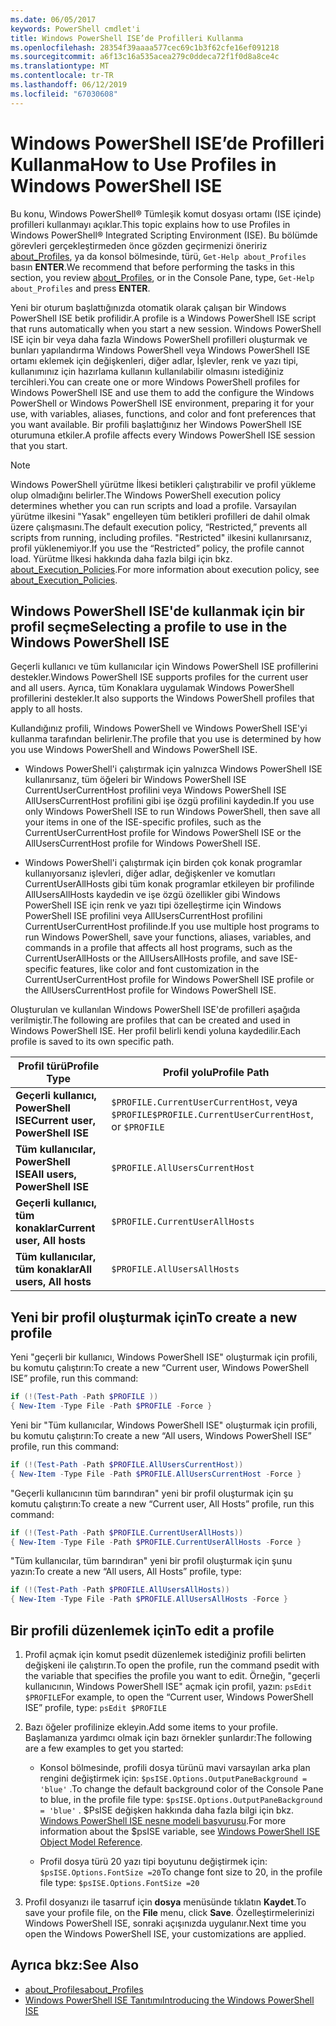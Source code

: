 ```yaml
---
ms.date: 06/05/2017
keywords: PowerShell cmdlet'i
title: Windows PowerShell ISE’de Profilleri Kullanma
ms.openlocfilehash: 28354f39aaaa577cec69c1b3f62cfe16ef091218
ms.sourcegitcommit: a6f13c16a535acea279c0ddeca72f1f0d8a8ce4c
ms.translationtype: MT
ms.contentlocale: tr-TR
ms.lasthandoff: 06/12/2019
ms.locfileid: "67030608"
---
```

# <a name="how-to-use-profiles-in-windows-powershell-ise"></a><span data-ttu-id="43999-103">Windows PowerShell ISE’de Profilleri Kullanma</span><span class="sxs-lookup"><span data-stu-id="43999-103">How to Use Profiles in Windows PowerShell ISE</span></span>

<span data-ttu-id="43999-104">Bu konu, Windows PowerShell® Tümleşik komut dosyası ortamı (ISE içinde) profilleri kullanmayı açıklar.</span><span class="sxs-lookup"><span data-stu-id="43999-104">This topic explains how to use Profiles in Windows PowerShell® Integrated Scripting Environment (ISE).</span></span> <span data-ttu-id="43999-105">Bu bölümde görevleri gerçekleştirmeden önce gözden geçirmenizi öneririz [about_Profiles](/powershell/module/microsoft.powershell.core/about/about_profiles), ya da konsol bölmesinde, türü, `Get-Help about_Profiles` basın **ENTER**.</span><span class="sxs-lookup"><span data-stu-id="43999-105">We recommend that before performing the tasks in this section, you review [about_Profiles](/powershell/module/microsoft.powershell.core/about/about_profiles), or in the Console Pane, type, `Get-Help about_Profiles` and press **ENTER**.</span></span>

<span data-ttu-id="43999-106">Yeni bir oturum başlattığınızda otomatik olarak çalışan bir Windows PowerShell ISE betik profilidir.</span><span class="sxs-lookup"><span data-stu-id="43999-106">A profile is a Windows PowerShell ISE script that runs automatically when you start a new session.</span></span>  <span data-ttu-id="43999-107">Windows PowerShell ISE için bir veya daha fazla Windows PowerShell profilleri oluşturmak ve bunları yapılandırma Windows PowerShell veya Windows PowerShell ISE ortamı eklemek için değişkenleri, diğer adlar, İşlevler, renk ve yazı tipi, kullanımınız için hazırlama kullanın kullanılabilir olmasını istediğiniz tercihleri.</span><span class="sxs-lookup"><span data-stu-id="43999-107">You can create one or more Windows PowerShell profiles for Windows PowerShell ISE and use them to add the configure the Windows PowerShell or Windows PowerShell ISE environment, preparing it for your use, with variables, aliases, functions, and color and font preferences that you want available.</span></span> <span data-ttu-id="43999-108">Bir profili başlattığınız her Windows PowerShell ISE oturumuna etkiler.</span><span class="sxs-lookup"><span data-stu-id="43999-108">A profile affects every Windows PowerShell ISE session that you start.</span></span>

> [!NOTE]
> <span data-ttu-id="43999-109">Windows PowerShell yürütme İlkesi betikleri çalıştırabilir ve profil yükleme olup olmadığını belirler.</span><span class="sxs-lookup"><span data-stu-id="43999-109">The Windows PowerShell execution policy determines whether you can run scripts and load a profile.</span></span> <span data-ttu-id="43999-110">Varsayılan yürütme ilkesini "Yasak" engelleyen tüm betikleri profilleri de dahil olmak üzere çalışmasını.</span><span class="sxs-lookup"><span data-stu-id="43999-110">The default execution policy, “Restricted,” prevents all scripts from running, including profiles.</span></span> <span data-ttu-id="43999-111">"Restricted" ilkesini kullanırsanız, profil yüklenemiyor.</span><span class="sxs-lookup"><span data-stu-id="43999-111">If you use the “Restricted” policy, the profile cannot load.</span></span> <span data-ttu-id="43999-112">Yürütme İlkesi hakkında daha fazla bilgi için bkz. [about_Execution_Policies](/powershell/module/microsoft.powershell.core/about/about_execution_policies).</span><span class="sxs-lookup"><span data-stu-id="43999-112">For more information about execution policy, see [about_Execution_Policies](/powershell/module/microsoft.powershell.core/about/about_execution_policies).</span></span>

## <a name="selecting-a-profile-to-use-in-the-windows-powershell-ise"></a><span data-ttu-id="43999-113">Windows PowerShell ISE'de kullanmak için bir profil seçme</span><span class="sxs-lookup"><span data-stu-id="43999-113">Selecting a profile to use in the Windows PowerShell ISE</span></span>

<span data-ttu-id="43999-114">Geçerli kullanıcı ve tüm kullanıcılar için Windows PowerShell ISE profillerini destekler.</span><span class="sxs-lookup"><span data-stu-id="43999-114">Windows PowerShell ISE supports profiles for the current user and all users.</span></span> <span data-ttu-id="43999-115">Ayrıca, tüm Konaklara uygulamak Windows PowerShell profillerini destekler.</span><span class="sxs-lookup"><span data-stu-id="43999-115">It also supports the Windows PowerShell profiles that apply to all hosts.</span></span>

<span data-ttu-id="43999-116">Kullandığınız profili, Windows PowerShell ve Windows PowerShell ISE'yi kullanma tarafından belirlenir.</span><span class="sxs-lookup"><span data-stu-id="43999-116">The profile that you use is determined by how you use Windows PowerShell and Windows PowerShell ISE.</span></span>

- <span data-ttu-id="43999-117">Windows PowerShell'i çalıştırmak için yalnızca Windows PowerShell ISE kullanırsanız, tüm öğeleri bir Windows PowerShell ISE CurrentUserCurrentHost profilini veya Windows PowerShell ISE AllUsersCurrentHost profilini gibi işe özgü profilini kaydedin.</span><span class="sxs-lookup"><span data-stu-id="43999-117">If you use only Windows PowerShell ISE to run Windows PowerShell, then save all your items in one of the ISE-specific profiles, such as the CurrentUserCurrentHost profile for Windows PowerShell ISE or the AllUsersCurrentHost profile for Windows PowerShell ISE.</span></span>

- <span data-ttu-id="43999-118">Windows PowerShell'i çalıştırmak için birden çok konak programlar kullanıyorsanız işlevleri, diğer adlar, değişkenler ve komutları CurrentUserAllHosts gibi tüm konak programlar etkileyen bir profilinde AllUsersAllHosts kaydedin ve işe özgü özellikler gibi Windows PowerShell ISE için renk ve yazı tipi özelleştirme için Windows PowerShell ISE profilini veya AllUsersCurrentHost profilini CurrentUserCurrentHost profilinde.</span><span class="sxs-lookup"><span data-stu-id="43999-118">If you use multiple host programs to run Windows PowerShell, save your functions, aliases, variables, and commands in a profile that affects all host programs, such as the CurrentUserAllHosts or the AllUsersAllHosts profile, and save ISE-specific features, like color and font customization in the CurrentUserCurrentHost profile for Windows PowerShell ISE profile or the AllUsersCurrentHost profile for Windows PowerShell ISE.</span></span>

<span data-ttu-id="43999-119">Oluşturulan ve kullanılan Windows PowerShell ISE'de profilleri aşağıda verilmiştir.</span><span class="sxs-lookup"><span data-stu-id="43999-119">The following are profiles that can be created and used in Windows PowerShell ISE.</span></span> <span data-ttu-id="43999-120">Her profil belirli kendi yoluna kaydedilir.</span><span class="sxs-lookup"><span data-stu-id="43999-120">Each profile is saved to its own specific path.</span></span>

| <span data-ttu-id="43999-121">Profil türü</span><span class="sxs-lookup"><span data-stu-id="43999-121">Profile Type</span></span> | <span data-ttu-id="43999-122">Profil yolu</span><span class="sxs-lookup"><span data-stu-id="43999-122">Profile Path</span></span> |
| --- | --- |
| <span data-ttu-id="43999-123">**Geçerli kullanıcı, PowerShell ISE**</span><span class="sxs-lookup"><span data-stu-id="43999-123">**Current user, PowerShell ISE**</span></span>| <span data-ttu-id="43999-124">`$PROFILE.CurrentUserCurrentHost`, veya `$PROFILE`</span><span class="sxs-lookup"><span data-stu-id="43999-124">`$PROFILE.CurrentUserCurrentHost`, or `$PROFILE`</span></span> |
| <span data-ttu-id="43999-125">**Tüm kullanıcılar, PowerShell ISE**</span><span class="sxs-lookup"><span data-stu-id="43999-125">**All users, PowerShell ISE**</span></span>| `$PROFILE.AllUsersCurrentHost` |
| <span data-ttu-id="43999-126">**Geçerli kullanıcı, tüm konaklar**</span><span class="sxs-lookup"><span data-stu-id="43999-126">**Current user, All hosts**</span></span>| `$PROFILE.CurrentUserAllHosts` |
| <span data-ttu-id="43999-127">**Tüm kullanıcılar, tüm konaklar**</span><span class="sxs-lookup"><span data-stu-id="43999-127">**All users, All hosts**</span></span> | `$PROFILE.AllUsersAllHosts` |

## <a name="to-create-a-new-profile"></a><span data-ttu-id="43999-128">Yeni bir profil oluşturmak için</span><span class="sxs-lookup"><span data-stu-id="43999-128">To create a new profile</span></span>

<span data-ttu-id="43999-129">Yeni "geçerli bir kullanıcı, Windows PowerShell ISE" oluşturmak için profili, bu komutu çalıştırın:</span><span class="sxs-lookup"><span data-stu-id="43999-129">To create a new “Current user, Windows PowerShell ISE” profile, run this command:</span></span>

```powershell
if (!(Test-Path -Path $PROFILE ))
{ New-Item -Type File -Path $PROFILE -Force }
```

<span data-ttu-id="43999-130">Yeni bir "Tüm kullanıcılar, Windows PowerShell ISE" oluşturmak için profili, bu komutu çalıştırın:</span><span class="sxs-lookup"><span data-stu-id="43999-130">To create a new “All users, Windows PowerShell ISE” profile, run this command:</span></span>

```powershell
if (!(Test-Path -Path $PROFILE.AllUsersCurrentHost))
{ New-Item -Type File -Path $PROFILE.AllUsersCurrentHost -Force }
```

<span data-ttu-id="43999-131">"Geçerli kullanıcının tüm barındıran" yeni bir profil oluşturmak için şu komutu çalıştırın:</span><span class="sxs-lookup"><span data-stu-id="43999-131">To create a new “Current user, All Hosts” profile, run this command:</span></span>

```powershell
if (!(Test-Path -Path $PROFILE.CurrentUserAllHosts))
{ New-Item -Type File -Path $PROFILE.CurrentUserAllHosts -Force }
```

<span data-ttu-id="43999-132">"Tüm kullanıcılar, tüm barındıran" yeni bir profil oluşturmak için şunu yazın:</span><span class="sxs-lookup"><span data-stu-id="43999-132">To create a new “All users, All Hosts” profile, type:</span></span>

```powershell
if (!(Test-Path -Path $PROFILE.AllUsersAllHosts))
{ New-Item -Type File -Path $PROFILE.AllUsersAllHosts -Force }
```

## <a name="to-edit-a-profile"></a><span data-ttu-id="43999-133">Bir profili düzenlemek için</span><span class="sxs-lookup"><span data-stu-id="43999-133">To edit a profile</span></span>

1. <span data-ttu-id="43999-134">Profil açmak için komut psedit düzenlemek istediğiniz profili belirten değişkeni ile çalıştırın.</span><span class="sxs-lookup"><span data-stu-id="43999-134">To open the profile, run the command psedit with the variable that specifies the profile you want to edit.</span></span> <span data-ttu-id="43999-135">Örneğin, "geçerli kullanıcının, Windows PowerShell ISE" açmak için profil, yazın: `psEdit $PROFILE`</span><span class="sxs-lookup"><span data-stu-id="43999-135">For example, to open the “Current user, Windows PowerShell ISE” profile, type: `psEdit $PROFILE`</span></span>

2. <span data-ttu-id="43999-136">Bazı öğeler profilinize ekleyin.</span><span class="sxs-lookup"><span data-stu-id="43999-136">Add some items to your profile.</span></span> <span data-ttu-id="43999-137">Başlamanıza yardımcı olmak için bazı örnekler şunlardır:</span><span class="sxs-lookup"><span data-stu-id="43999-137">The following are a few examples to get you started:</span></span>

   - <span data-ttu-id="43999-138">Konsol bölmesinde, profili dosya türünü mavi varsayılan arka plan rengini değiştirmek için: `$psISE.Options.OutputPaneBackground = 'blue'` .</span><span class="sxs-lookup"><span data-stu-id="43999-138">To change the default background color of the Console Pane to blue, in the profile file type: `$psISE.Options.OutputPaneBackground = 'blue'` .</span></span> <span data-ttu-id="43999-139">$PsISE değişken hakkında daha fazla bilgi için bkz. [Windows PowerShell ISE nesne modeli başvurusu](object-model/The-ISE-Object-Model-Hierarchy.md).</span><span class="sxs-lookup"><span data-stu-id="43999-139">For more information about the $psISE variable, see [Windows PowerShell ISE Object Model Reference](object-model/The-ISE-Object-Model-Hierarchy.md).</span></span>

   - <span data-ttu-id="43999-140">Profil dosya türü 20 yazı tipi boyutunu değiştirmek için: `$psISE.Options.FontSize =20`</span><span class="sxs-lookup"><span data-stu-id="43999-140">To change font size to 20, in the profile file type: `$psISE.Options.FontSize =20`</span></span>

3. <span data-ttu-id="43999-141">Profil dosyanızı ile tasarruf için **dosya** menüsünde tıklatın **Kaydet**.</span><span class="sxs-lookup"><span data-stu-id="43999-141">To save your profile file, on the **File** menu, click **Save**.</span></span> <span data-ttu-id="43999-142">Özelleştirmelerinizi Windows PowerShell ISE, sonraki açışınızda uygulanır.</span><span class="sxs-lookup"><span data-stu-id="43999-142">Next time you open the Windows PowerShell ISE, your customizations are applied.</span></span>

## <a name="see-also"></a><span data-ttu-id="43999-143">Ayrıca bkz:</span><span class="sxs-lookup"><span data-stu-id="43999-143">See Also</span></span>

- [<span data-ttu-id="43999-144">about_Profiles</span><span class="sxs-lookup"><span data-stu-id="43999-144">about_Profiles</span></span>](/powershell/module/microsoft.powershell.core/about/about_profiles)
- [<span data-ttu-id="43999-145">Windows PowerShell ISE Tanıtımı</span><span class="sxs-lookup"><span data-stu-id="43999-145">Introducing the Windows PowerShell ISE</span></span>](Introducing-the-Windows-PowerShell-ISE.md)
